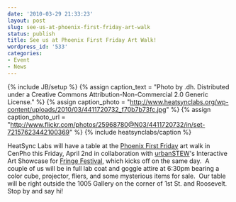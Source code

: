 ```yaml
---
date: '2010-03-29 21:33:23'
layout: post
slug: see-us-at-phoenix-first-friday-art-walk
status: publish
title: See us at Phoenix First Friday Art Walk!
wordpress_id: '533'
categories:
- Event
- News
---
```


{% include JB/setup %}
{% assign caption_text = "Photo by .dh. Distributed under a Creative Commons Attribution-Non-Commercial 2.0 Generic License." %}
{% assign caption_photo = "http://www.heatsynclabs.org/wp-content/uploads/2010/03/4411720732_f70b7b73fc.jpg" %}
{% assign caption_photo_url = "http://www.flickr.com/photos/25968780@N03/4411720732/in/set-72157623442100369" %}
{% include heatsynclabs/caption %}

HeatSync Labs will have a table at the [Phoenix First Friday](http://phoenix.about.com/cs/enter/a/firstfriday.htm) art walk in CenPho this Friday, April 2nd in collaboration with [urbanSTEW](http://urbanstew.org/)'s Interactive Art Showcase for [Fringe Festival](http://phxfringe.org/), which kicks off on the same day.  A couple of us will be in full lab coat and goggle attire at 6:30pm bearing a color cube, projector, fliers, and some mysterious items for sale.  Our table will be right outside the 1005 Gallery on the corner of 1st St. and Roosevelt.  Stop by and say hi!
